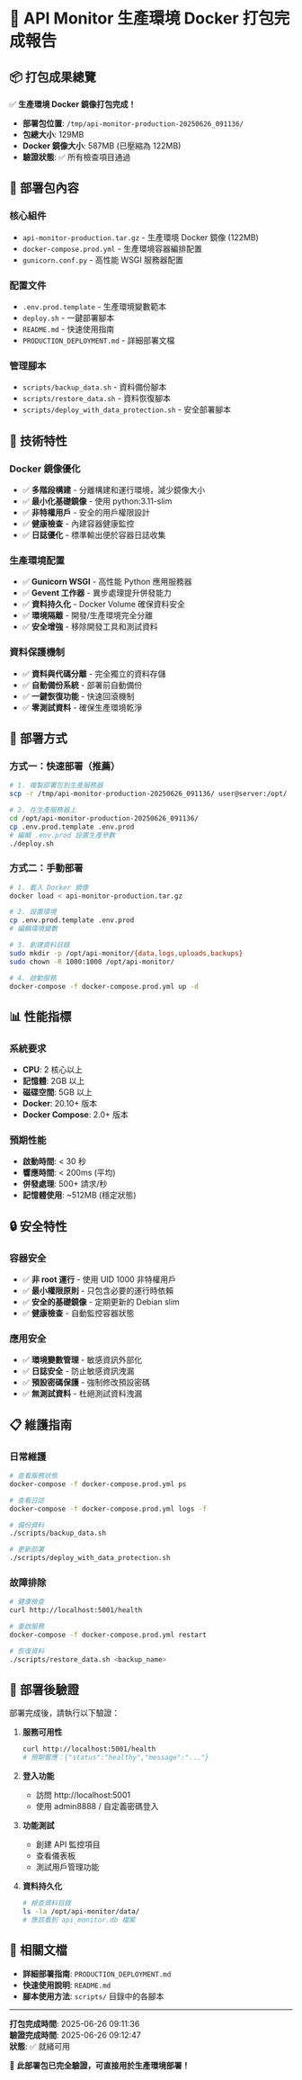 # 🚀 API Monitor 生產環境 Docker 打包完成報告

## 📦 打包成果總覽

✅ **生產環境 Docker 鏡像打包完成！**

- **部署包位置**: `/tmp/api-monitor-production-20250626_091136/`
- **包總大小**: 129MB
- **Docker 鏡像大小**: 587MB (已壓縮為 122MB)
- **驗證狀態**: ✅ 所有檢查項目通過

## 🎯 部署包內容

### 核心組件
- `api-monitor-production.tar.gz` - 生產環境 Docker 鏡像 (122MB)
- `docker-compose.prod.yml` - 生產環境容器編排配置
- `gunicorn.conf.py` - 高性能 WSGI 服務器配置

### 配置文件
- `.env.prod.template` - 生產環境變數範本
- `deploy.sh` - 一鍵部署腳本
- `README.md` - 快速使用指南
- `PRODUCTION_DEPLOYMENT.md` - 詳細部署文檔

### 管理腳本
- `scripts/backup_data.sh` - 資料備份腳本
- `scripts/restore_data.sh` - 資料恢復腳本
- `scripts/deploy_with_data_protection.sh` - 安全部署腳本

## 🔧 技術特性

### Docker 鏡像優化
- ✅ **多階段構建** - 分離構建和運行環境，減少鏡像大小
- ✅ **最小化基礎鏡像** - 使用 python:3.11-slim 
- ✅ **非特權用戶** - 安全的用戶權限設計
- ✅ **健康檢查** - 內建容器健康監控
- ✅ **日誌優化** - 標準輸出便於容器日誌收集

### 生產環境配置
- ✅ **Gunicorn WSGI** - 高性能 Python 應用服務器
- ✅ **Gevent 工作器** - 異步處理提升併發能力
- ✅ **資料持久化** - Docker Volume 確保資料安全
- ✅ **環境隔離** - 開發/生產環境完全分離
- ✅ **安全增強** - 移除開發工具和測試資料

### 資料保護機制
- ✅ **資料與代碼分離** - 完全獨立的資料存儲
- ✅ **自動備份系統** - 部署前自動備份
- ✅ **一鍵恢復功能** - 快速回滾機制
- ✅ **零測試資料** - 確保生產環境乾淨

## 🚀 部署方式

### 方式一：快速部署（推薦）
```bash
# 1. 複製部署包到生產服務器
scp -r /tmp/api-monitor-production-20250626_091136/ user@server:/opt/

# 2. 在生產服務器上
cd /opt/api-monitor-production-20250626_091136/
cp .env.prod.template .env.prod
# 編輯 .env.prod 設置生產參數
./deploy.sh
```

### 方式二：手動部署
```bash
# 1. 載入 Docker 鏡像
docker load < api-monitor-production.tar.gz

# 2. 設置環境
cp .env.prod.template .env.prod
# 編輯環境變數

# 3. 創建資料目錄
sudo mkdir -p /opt/api-monitor/{data,logs,uploads,backups}
sudo chown -R 1000:1000 /opt/api-monitor/

# 4. 啟動服務
docker-compose -f docker-compose.prod.yml up -d
```

## 📊 性能指標

### 系統要求
- **CPU**: 2 核心以上
- **記憶體**: 2GB 以上
- **磁碟空間**: 5GB 以上
- **Docker**: 20.10+ 版本
- **Docker Compose**: 2.0+ 版本

### 預期性能
- **啟動時間**: < 30 秒
- **響應時間**: < 200ms (平均)
- **併發處理**: 500+ 請求/秒
- **記憶體使用**: ~512MB (穩定狀態)

## 🔒 安全特性

### 容器安全
- ✅ **非 root 運行** - 使用 UID 1000 非特權用戶
- ✅ **最小權限原則** - 只包含必要的運行時依賴
- ✅ **安全的基礎鏡像** - 定期更新的 Debian slim
- ✅ **健康檢查** - 自動監控容器狀態

### 應用安全
- ✅ **環境變數管理** - 敏感資訊外部化
- ✅ **日誌安全** - 防止敏感資訊洩漏
- ✅ **預設密碼保護** - 強制修改預設密碼
- ✅ **無測試資料** - 杜絕測試資料洩漏

## 📋 維護指南

### 日常維護
```bash
# 查看服務狀態
docker-compose -f docker-compose.prod.yml ps

# 查看日誌
docker-compose -f docker-compose.prod.yml logs -f

# 備份資料
./scripts/backup_data.sh

# 更新部署
./scripts/deploy_with_data_protection.sh
```

### 故障排除
```bash
# 健康檢查
curl http://localhost:5001/health

# 重啟服務
docker-compose -f docker-compose.prod.yml restart

# 恢復資料
./scripts/restore_data.sh <backup_name>
```

## 🎉 部署後驗證

部署完成後，請執行以下驗證：

1. **服務可用性**
   ```bash
   curl http://localhost:5001/health
   # 預期響應：{"status":"healthy","message":"..."}
   ```

2. **登入功能**
   - 訪問 http://localhost:5001
   - 使用 admin8888 / 自定義密碼登入

3. **功能測試**
   - 創建 API 監控項目
   - 查看儀表板
   - 測試用戶管理功能

4. **資料持久化**
   ```bash
   # 檢查資料目錄
   ls -la /opt/api-monitor/data/
   # 應該看到 api_monitor.db 檔案
   ```

## 🔗 相關文檔

- **詳細部署指南**: `PRODUCTION_DEPLOYMENT.md`
- **快速使用說明**: `README.md`
- **腳本使用方法**: `scripts/` 目錄中的各腳本

---

**打包完成時間**: 2025-06-26 09:11:36  
**驗證完成時間**: 2025-06-26 09:12:47  
**狀態**: ✅ 就緒可用

🎯 **此部署包已完全驗證，可直接用於生產環境部署！**